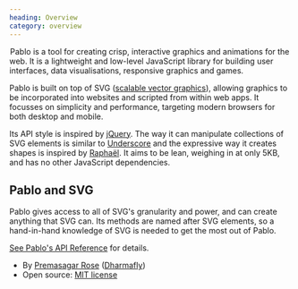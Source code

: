 ```yaml
--- 
heading: Overview
category: overview
---
```


&#8202;<span class="project-name">Pablo</span> is a tool for creating crisp, interactive graphics and animations for the web. It is a lightweight and low-level JavaScript library for building user interfaces, data visualisations, responsive graphics and games.

Pablo is built on top of SVG ([scalable vector graphics][svg]), allowing graphics to be incorporated into websites and scripted from within web apps. It focusses on simplicity and performance, targeting modern browsers for both desktop and mobile.

Its API style is inspired by [jQuery][jquery]. The way it can manipulate collections of SVG elements is similar to [Underscore][_] and the expressive way it creates shapes is inspired by [Raphaël][raphael]. It aims to be lean, weighing in at only 5KB, and has no other JavaScript dependencies.


## Pablo and SVG

Pablo gives access to all of SVG's granularity and power, and can create anything that SVG can. Its methods are named after SVG elements, so a hand-in-hand knowledge of SVG is needed to get the most out of Pablo.

[See Pablo's API Reference][api] for details.

* By [Premasagar Rose][prem] ([Dharmafly][df])
* Open source: [MIT license][mit]


[prem]: http://premasagar.com
[df]: http://dharmafly.com
[mit]: http://opensource.org/licenses/mit-license.php
[svg]: https://developer.mozilla.org/en/SVG
[raphael]: http://raphaeljs.com
[jquery]: http://jquery.com
[_]: http://underscorejs.org
[api]: http://pablojs.com/api/